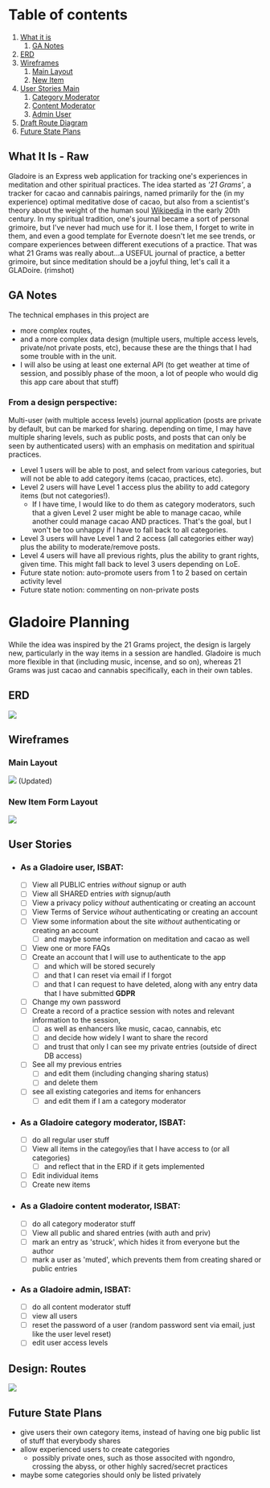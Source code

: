 # Table of contents
1. [What it is](#intro)
    1. [GA Notes](#ganotes)
2. [ERD](#erd)
3. [Wireframes](#wireframes)
    1. [Main Layout](#mainlayout)
    2. [New Item](#newitem)
4. [User Stories Main](#userstories)
    1. [Category Moderator](#catmod)
    2. [Content Moderator](#conmod)
    3. [Admin User](#admin)
5. [Draft Route Diagram](#routes)
6. [Future State Plans](#future)


## What It Is - Raw <a name="intro"></a>
Gladoire is an Express web application for tracking one's experiences in meditation and other spiritual practices.
The idea started as *'21 Grams'*, a tracker for cacao and cannabis pairings, named primarily for the (in my experience) optimal meditative dose of cacao, but also from a scientist's theory about the weight of the human soul [Wikipedia](https://en.wikipedia.org/wiki/21_grams_experiment) in the early 20th century.
In my spiritual tradition, one's journal became a sort of personal grimoire, but I've never had much use for it.  I lose them, I forget to write in them, and even a good template for Evernote doesn't let me see trends, or compare experiences between different executions of a practice.
That was what 21 Grams was really about...a USEFUL journal of practice, a better grimoire, but since meditation should be a joyful thing, let's call it a GLADoire. (rimshot)


## GA Notes <a name="ganotes"></a>
The technical emphases in this project are
- more complex routes, 
- and a more complex data design (multiple users, multiple access levels, private/not private posts, etc), because these are the things that I had some trouble with in the unit.
- I will also be using at least one external API (to get weather at time of session, and possibly phase of the moon, a lot of people who would dig this app care about that stuff)

### From a design perspective:
Multi-user (with multiple access levels) journal application (posts are private by default, but can be marked for sharing.  depending on time, I may have multiple sharing levels, such as public posts, and posts that can only be seen by authenticated users) with an emphasis on meditation and spiritual practices.

- Level 1 users will be able to post, and select from various categories, but will not be able to add category items (cacao, practices, etc).
- Level 2 users will have Level 1 access plus the ability to add category items (but not categories!).  
  - If I have time, I would like to do them as category moderators, such that a given Level 2 user might be able to manage cacao, while another could manage cacao AND practices.  That's the goal, but I won't be too unhappy if I have to fall back to all categories.
- Level 3 users will have Level 1 and 2 access (all categories either way) plus the ability to moderate/remove posts.
- Level 4 users will have all previous rights, plus the ability to grant rights, given time.  This might fall back to level 3 users depending on LoE.
- Future state notion: auto-promote users from 1 to 2 based on certain activity level
- Future state notion: commenting on non-private posts

# Gladoire Planning
While the idea was inspired by the 21 Grams project, the design is largely new, particularly in the way items in a session are handled.  Gladoire is much more flexible in that (including music, incense, and so on), whereas 21 Grams was just cacao and cannabis specifically, each in their own tables.
## ERD <a name="ERD"></a>
![](Gladoire-ERD002-Draft.png)

## Wireframes <a name="wireframes"></a>

### Main Layout <a name="mainlayout"></a>
![](Gladoire-mainlayout2.png) 
(Updated)

### New Item Form Layout <a name="newitem"></a>
![](Gladoire-newitem_layout.png)


## User Stories <a name="userstories"></a>
- ### As a Gladoire user, ISBAT:
  - [ ] View all PUBLIC entries *without* signup or auth
  - [ ] View all SHARED entries *with* signup/auth
  - [ ] View a privacy policy *without* authenticating or creating an account
  - [ ] View Terms of Service *wihout* authenticating or creating an account
  - [ ] View some information about the site *without* authenticating or creating an account
    - [ ] and maybe some information on meditation and cacao as well
  - [ ] View one or more FAQs
  - [ ] Create an account that I will use to authenticate to the app
    - [ ] and which will be stored securely
    - [ ] and that I can reset via email if I forgot
    - [ ] and that I can request to have deleted, along with any entry data that I have submitted **GDPR**
  - [ ] Change my own password
  - [ ] Create a record of a practice session with notes and relevant information to the session, 
    - [ ] as well as enhancers like music, cacao, cannabis, etc
    - [ ] and decide how widely I want to share the record
    - [ ] and trust that only I can see my private entries (outside of direct DB access)
  - [ ] See all my previous entries
    - [ ] and edit them (including changing sharing status)
    - [ ] and delete them
  - [ ] see all existing categories and items for enhancers
    - [ ] and edit them if I am a category moderator
  
- ### As a Gladoire category moderator, ISBAT: <a name="catmod"></a>
  - [ ] do all regular user stuff
  - [ ] View all items in the categoy/ies that I have access to (or all categories)
    - [ ] and reflect that in the ERD if it gets implemented
  - [ ] Edit individual items
  - [ ] Create new items
 
- ### As a Gladoire content moderator, ISBAT: <a name="conmod"></a>
  - [ ] do all category moderator stuff
  - [ ] View all public and shared entries (with auth and priv)
  - [ ] mark an entry as 'struck', which hides it from everyone but the author
  - [ ] mark a user as 'muted', which prevents them from creating shared or public entries
  
- ### As a Gladoire admin, ISBAT: <a name="admin"></a>
  - [ ] do all content moderator stuff
  - [ ] view all users
  - [ ] reset the password of a user (random password sent via email, just like the user level reset)
  - [ ] edit user access levels
  
 ## Design: Routes <a name="routes"></a>
 ![](Gladoire-Design-routes.png)
 
 ## Future State Plans <a name="future"></a>
 - give users their own category items, instead of having one big public list of stuff that everybody shares
 - allow experienced users to create categories
    - possibly private ones, such as those associted with ngondro, crossing the abyss, or other highly sacred/secret practices
 - maybe some categories should only be listed privately

